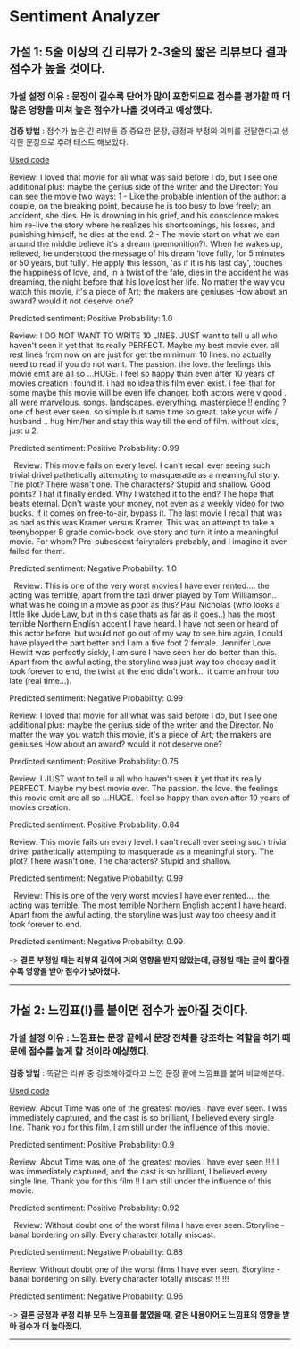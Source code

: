 # Sentiment Analyzer


## 가설 1: 5줄 이상의 긴 리뷰가 2-3줄의 짧은 리뷰보다 결과 점수가 높을 것이다.

### 가설 설정 이유 : 문장이 길수록 단어가 많이 포함되므로 점수를 평가할 때 더 많은 영향을 미쳐 높은 점수가 나올 것이라고 예상했다.

**검증 방법** : 점수가 높은 긴 리뷰들 중 중요한 문장, 긍정과 부정의 의미를 전달한다고 생각한 문장으로 추려 테스트 해보았다.

[Used code](https://github.cgithub.com/yo0n94/2017sejongAI/blob/master/Homework/%EA%B0%80%EC%84%A41%20%EA%B8%B4%EB%AC%B8%EC%9E%A5%EC%A7%A7%EC%9D%80%EB%AC%B8%EC%9E%A5%EC%B0%A8%EC%9D%B4.py)

Review: I loved that movie for all what was
said before I do, but I see one additional plus: maybe the genius side of the
writer and the Director: You can see the movie two ways: 1 - Like the probable
intention of the author: a couple, on the breaking point, because he is too
busy to love freely; an accident, she dies. He is drowning in his grief, and
his conscience makes him re-live the story where he realizes his shortcomings,
his losses, and punishing himself, he dies at the end. 2 - The movie start on
what we can around the middle believe it's a dream (premonition?). When he
wakes up, relieved, he understood the message of his dream 'love fully, for 5
minutes or 50 years, but fully'. He apply this lesson, 'as if it is his last
day', touches the happiness of love, and, in a twist of the fate, dies in the
accident he was dreaming, the night before that his love lost her life. No
matter the way you watch this movie, it's a piece of Art; the makers are
geniuses How about an award? would it not deserve one?

Predicted sentiment: Positive
Probability: 1.0


Review: I DO NOT WANT TO WRITE 10 LINES.
JUST want to tell u all who haven't seen it yet that its really PERFECT. Maybe
my best movie ever. all rest lines from now on are just for get the minimum 10
lines. no actually need to read if you do not want. The passion. the love. the
feelings this movie emit are all so ...HUGE. I feel so happy than even after 10
years of movies creation i found it. i had no idea this film even exist. i feel
that for some maybe this movie will be even life changer. both actors were v
good . all were marvelous. songs. landscapes. everything. masterpiece !! ending
? one of best ever seen. so simple but same time so great. take your wife /
husband .. hug him/her and stay this way till the end of film. without kids,
just u 2.

Predicted sentiment: Positive
Probability: 0.99

 
Review: This movie fails on every level. I
can't recall ever seeing such trivial drivel pathetically attempting to
masquerade as a meaningful story. The plot? There wasn't one. The characters?
Stupid and shallow. Good points? That it finally ended. Why I watched it to the
end? The hope that beats eternal. Don't waste your money, not even as a weekly
video for two bucks. If it comes on free-to-air, bypass it. The last movie I
recall that was as bad as this was Kramer versus Kramer. This was an attempt to
take a teenybopper B grade comic-book love story and turn it into a meaningful
movie. For whom? Pre-pubescent fairytalers probably, and I imagine it even
failed for them. 

Predicted sentiment: Negative
Probability: 1.0

 
Review: This is one of the very worst
movies I have ever rented.... the acting was terrible, apart from the taxi
driver played by Tom Williamson.. what was he doing in a movie as poor as this?
Paul Nicholas (who looks a little like Jude Law, but in this case thats as far
as it goes..) has the most terrible Northern English accent I have heard. I
have not seen or heard of this actor before, but would not go out of my way to
see him again, I could have played the part better and I am a five foot 2
female. Jennifer Love Hewitt was perfectly sickly, I am sure I have seen her do
better than this. Apart from the awful acting, the storyline was just way too
cheesy and it took forever to end, the twist at the end didn't work... it came
an hour too late (real time...). 

Predicted sentiment: Negative
Probability: 0.99


Review: I loved that movie for all what was
said before I do, but I see one additional plus: maybe the genius side of the
writer and the Director. No matter the way you watch this movie, it's a piece
of Art; the makers are geniuses How about an award? would it not deserve one?

Predicted sentiment: Positive
Probability: 0.75


Review: I JUST want to tell u all who
haven't seen it yet that its really PERFECT. Maybe my best movie ever. The
passion. the love. the feelings this movie emit are all so ...HUGE. I feel so
happy than even after 10 years of movies creation.

Predicted sentiment: Positive
Probability: 0.84


Review: This movie fails on every level. I
can't recall ever seeing such trivial drivel pathetically attempting to
masquerade as a meaningful story. The plot? There wasn't one. The characters?
Stupid and shallow.

Predicted sentiment: Negative
Probability: 0.99

 
Review: This is one of the very worst
movies I have ever rented.... the acting was terrible. The most terrible
Northern English accent I have heard. Apart from the awful acting, the
storyline was just way too cheesy and it took forever to end.

Predicted sentiment: Negative
Probability: 0.99

-> **결론** 
**부정일 때는 리뷰의 길이에 거의 영향을 받지 않았는데, 긍정일 때는 글이 짧아질수록 영향을 받아 점수가 낮아졌다.**

----------------------------------------------------------------


## 가설 2: 느낌표(!)를 붙이면 점수가 높아질 것이다. 

### 가설 설정 이유 : 느낌표는 문장 끝에서 문장 전체를 강조하는 역할을 하기 때문에 점수를 높게 할 것이라 예상했다.

**검증 방법** : 똑같은 리뷰 중 강조해야겠다고 느낀 문장 끝에 느낌표를 붙여 비교해본다.

[Used code](https://github.com/yo0n94/2017sejongAI/blob/master/Homework/%EA%B0%80%EC%84%A42%20%EB%8A%90%EB%82%8C%ED%91%9C.py)

Review: About Time was one of the greatest
movies I have ever seen. I was immediately captured, and the cast is so
brilliant, I believed every single line. Thank you for this film, I am still
under the influence of this movie. 

Predicted sentiment: Positive
Probability: 0.9


Review: About Time was one of the greatest
movies I have ever seen !!!! I was immediately captured, and the cast is so
brilliant, I believed every single line. Thank you for this film !! I am still
under the influence of this movie.

Predicted sentiment: Positive
Probability: 0.92

 
Review: Without doubt one of the worst
films I have ever seen. Storyline - banal bordering on silly. Every character
totally miscast. 

Predicted sentiment: Negative
Probability: 0.88


Review: Without doubt one of the worst
films I have ever seen. Storyline - banal bordering on silly. Every character
totally miscast !!!!!! 

Predicted sentiment: Negative
Probability: 0.96

-> **결론** 
**긍정과 부정 리뷰 모두 느낌표를 붙였을 때, 같은 내용이어도 느낌표의 영향을 받아 점수가 더 높아졌다.**

----------------------------------------------------------------

